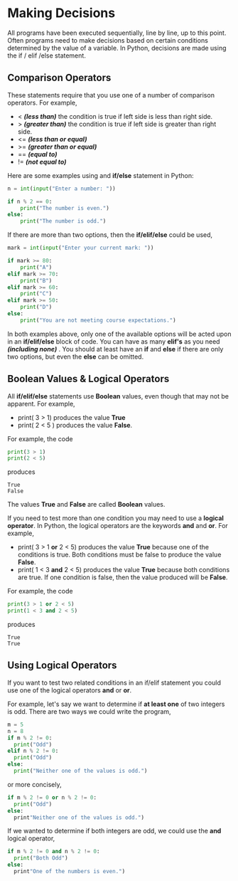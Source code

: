 # Making Decisions

All programs have been executed sequentially, line by line, up to this point.  Often programs need to make decisions based on certain conditions determined by the value of a variable.  In Python, decisions are made using the if / elif /else statement.

## Comparison Operators

These statements require that you use one of a number of comparison operators.  For example,

* \<   ***(less than)*** the condition is true if left side is less than right side. 
* \>   ***(greater than)*** the condition is true if left side is greater than right side. 
* \<\=  ***(less than or equal)***
* \>\=  ***(greater than or equal)***
* \=\=  ***(equal to)***
* \!\=  ***(not equal to)***

Here are some examples using and **if/else** statement in Python:

```python
n = int(input("Enter a number: "))

if n % 2 == 0:
    print("The number is even.")
else:
    print("The number is odd.")
```

If there are more than two options, then the **if/elif/else** could be used,

```python
mark = int(input("Enter your current mark: "))

if mark >= 80:
    print("A")
elif mark >= 70:
    print("B")
elif mark >= 60:
    print("C")
elif mark >= 50:
    print("D")
else:
    print("You are not meeting course expectations.")
```

In both examples above, only one of the available options will be acted upon in an **if/elif/else** block of code.  You can have as many **elif's** as you need ***(including none)*** .  You should at least have an **if** and **else** if there are only two options, but even the **else** can be omitted.

## Boolean Values & Logical Operators

All **if/elif/else** statements use **Boolean** values, even though that may not be apparent.  For example,

* print( 3 > 1) produces the value **True**
* print( 2 < 5 ) produces the value **False**.

For example, the code

```python
print(3 > 1)
print(2 < 5)
```

produces

```
True
False
```

The values **True** and **False** are called **Boolean** values.

If you need to test more than one condition you may need to use a **logical operator**.  In Python, the logical operators are the keywords **and** and **or**.  For example,

* print( 3 > 1 **or** 2 < 5) produces the value **True** because one of the conditions is true.  Both conditions must be false to produce the value **False**.
* print( 1 < 3 **and** 2 < 5) produces the value **True** because both conditions are true.  If one condition is false, then the value produced will be **False**.

For example, the code

```python
print(3 > 1 or 2 < 5)
print(1 < 3 and 2 < 5)
```

produces

```
True
True
```

## Using Logical Operators

If you want to test two related conditions in an if/elif statement you could use one of the logical operators **and** or **or**.

For example, let's say we want to determine if **at least one** of two integers is odd.  There are two ways we could write the program,

```python
m = 5
n = 8
if m % 2 != 0:
  print("Odd")
elif n % 2 != 0:
  print("Odd")
else:
  print("Neither one of the values is odd.")
```

or more concisely,

```python
if m % 2 != 0 or n % 2 != 0:
  print("Odd")
else:
  print"Neither one of the values is odd.")
```

If we wanted to determine if both integers are odd, we could use the **and** logical operator,

```python
if m % 2 != 0 and n % 2 != 0:
  print("Both Odd")
else:
  print"One of the numbers is even.")
```
